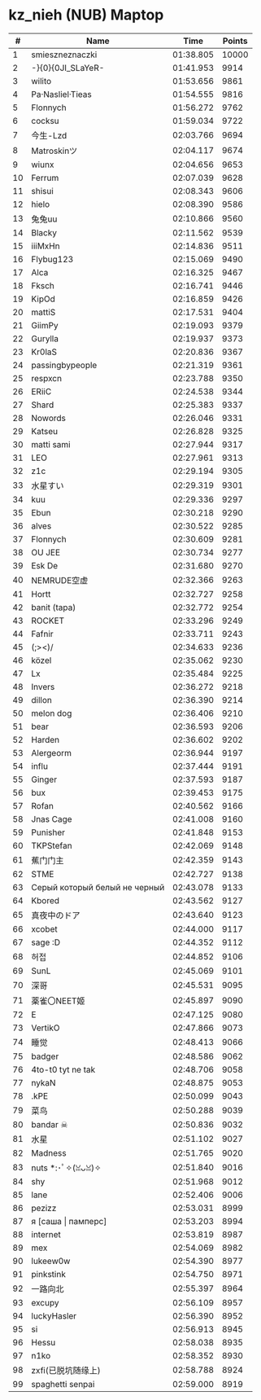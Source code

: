 # kz_nieh (NUB) Maptop

|  # | Name | Time | Points |
|-------------- | -------------- | -------------- | -------------- | 
| 1 | smieszneznaczki | 01:38.805 | 10000 | 
| 2 | -}{0}{0JI_SLaYeR- | 01:41.953 | 9914 | 
| 3 | wilito | 01:53.656 | 9861 | 
| 4 | Pa·Nasliel·Tieas | 01:54.555 | 9816 | 
| 5 | Flonnych | 01:56.272 | 9762 | 
| 6 | cocksu | 01:59.034 | 9722 | 
| 7 | 今生-Lzd | 02:03.766 | 9694 | 
| 8 | Matroskinツ | 02:04.117 | 9674 | 
| 9 | wiunx | 02:04.656 | 9653 | 
| 10 | Ferrum | 02:07.039 | 9628 | 
| 11 | shisui | 02:08.343 | 9606 | 
| 12 | hielo | 02:08.390 | 9586 | 
| 13 | 兔兔uu | 02:10.866 | 9560 | 
| 14 | Blacky | 02:11.562 | 9539 | 
| 15 | iiiMxHn | 02:14.836 | 9511 | 
| 16 | Flybug123 | 02:15.069 | 9490 | 
| 17 | Alca | 02:16.325 | 9467 | 
| 18 | Fksch | 02:16.741 | 9446 | 
| 19 | KipOd | 02:16.859 | 9426 | 
| 20 | mattiS | 02:17.531 | 9404 | 
| 21 | GiimPy | 02:19.093 | 9379 | 
| 22 | Gurylla | 02:19.937 | 9373 | 
| 23 | Kr0laS | 02:20.836 | 9367 | 
| 24 | passingbypeople | 02:21.319 | 9361 | 
| 25 | respxcn | 02:23.788 | 9350 | 
| 26 | ERiiC | 02:24.538 | 9344 | 
| 27 | Shard | 02:25.383 | 9337 | 
| 28 | Nowords | 02:26.046 | 9331 | 
| 29 | Katseu | 02:26.828 | 9325 | 
| 30 | matti sami | 02:27.944 | 9317 | 
| 31 | LEO | 02:27.961 | 9313 | 
| 32 | z1c | 02:29.194 | 9305 | 
| 33 | 水星すい | 02:29.319 | 9301 | 
| 34 | kuu | 02:29.336 | 9297 | 
| 35 | Ebun | 02:30.218 | 9290 | 
| 36 | alves | 02:30.522 | 9285 | 
| 37 | Flonnych | 02:30.609 | 9281 | 
| 38 | OU JEE | 02:30.734 | 9277 | 
| 39 | Esk De | 02:31.680 | 9270 | 
| 40 | NEMRUDE空虚 | 02:32.366 | 9263 | 
| 41 | Hortt | 02:32.727 | 9258 | 
| 42 | banit (tapa) | 02:32.772 | 9254 | 
| 43 | ROCKET | 02:33.296 | 9249 | 
| 44 | Fafnir | 02:33.711 | 9243 | 
| 45 | (;><)/ | 02:34.633 | 9236 | 
| 46 | közel | 02:35.062 | 9230 | 
| 47 | Lx | 02:35.484 | 9225 | 
| 48 | Invers | 02:36.272 | 9218 | 
| 49 | dillon | 02:36.390 | 9214 | 
| 50 | melon dog | 02:36.406 | 9210 | 
| 51 | bear | 02:36.593 | 9206 | 
| 52 | Harden | 02:36.602 | 9202 | 
| 53 | Alergeorm | 02:36.944 | 9197 | 
| 54 | influ | 02:37.444 | 9191 | 
| 55 | Ginger | 02:37.593 | 9187 | 
| 56 | bux | 02:39.453 | 9175 | 
| 57 | Rofan | 02:40.562 | 9166 | 
| 58 | Jnas Cage | 02:41.008 | 9160 | 
| 59 | Punisher | 02:41.848 | 9153 | 
| 60 | TKPStefan | 02:42.069 | 9148 | 
| 61 | 蕉门门主 | 02:42.359 | 9143 | 
| 62 | STME | 02:42.727 | 9138 | 
| 63 | Серый который белый не черный | 02:43.078 | 9133 | 
| 64 | Kbored | 02:43.562 | 9127 | 
| 65 | 真夜中のドア | 02:43.640 | 9123 | 
| 66 | xcobet | 02:44.000 | 9117 | 
| 67 | sage :D | 02:44.352 | 9112 | 
| 68 | 허접 | 02:44.852 | 9106 | 
| 69 | SunL | 02:45.069 | 9101 | 
| 70 | 深哥 | 02:45.531 | 9095 | 
| 71 | 薬雀〇NEET姬 | 02:45.897 | 9090 | 
| 72 | E | 02:47.125 | 9080 | 
| 73 | VertikO | 02:47.866 | 9073 | 
| 74 | 睡觉 | 02:48.413 | 9066 | 
| 75 | badger | 02:48.586 | 9062 | 
| 76 | 4to-t0 tyt ne tak | 02:48.706 | 9058 | 
| 77 | nykaN | 02:48.875 | 9053 | 
| 78 | .kPE | 02:50.099 | 9043 | 
| 79 | 菜鸟 | 02:50.288 | 9039 | 
| 80 | bandar ☠ | 02:50.836 | 9032 | 
| 81 | 水星 | 02:51.102 | 9027 | 
| 82 | Madness | 02:51.765 | 9020 | 
| 83 | nuts *:･ﾟ✧(ꈍᴗꈍ)✧ | 02:51.840 | 9016 | 
| 84 | shy | 02:51.968 | 9012 | 
| 85 | lane | 02:52.406 | 9006 | 
| 86 | pezizz | 02:53.031 | 8999 | 
| 87 | я [саша \| памперс] | 02:53.203 | 8994 | 
| 88 | internet | 02:53.819 | 8987 | 
| 89 | mex | 02:54.069 | 8982 | 
| 90 | lukeew0w | 02:54.390 | 8977 | 
| 91 | pinkstink | 02:54.750 | 8971 | 
| 92 | 一路向北 | 02:55.397 | 8964 | 
| 93 | excupy | 02:56.109 | 8957 | 
| 94 | luckyHasler | 02:56.390 | 8952 | 
| 95 | si | 02:56.913 | 8945 | 
| 96 | Hessu | 02:58.038 | 8935 | 
| 97 | n1ko | 02:58.352 | 8930 | 
| 98 | zxfi(已脱坑随缘上) | 02:58.788 | 8924 | 
| 99 | spaghetti senpai | 02:59.000 | 8919 | 

